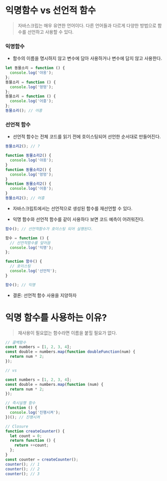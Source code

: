 # 익명함수 vs 선언적 함수

> 자바스크립는 매우 유연한 언어이다. 다른 언어들과 다르게 다양한 방법으로 함수를 선언하고 사용할 수 있다.

### 익명함수
 
- 함수의 이름을 명시하지 않고 변수에 담아 사용하거나 변수에 담지 않고 사용한다.

```js
let 동물소리 = function () {
  console.log('야옹');
};
동물소리 = function () {
  console.log('멍멍');
};
동물소리 = function () {
  console.log('어흥');
};
동물소리(); // 어흥
```

### 선언적 함수

- 선언적 함수는 전체 코드를 읽기 전에 호이스팅되어 선언한 순서대로 만들어진다.

```js
동물소리2(); // ?

function 동물소리2() {
  console.log('야옹');
}
function 동물소리2() {
  console.log('멍멍');
}
function 동물소리2() {
  console.log('어흥');
}
동물소리2(); // 어흥
```

- 자바스크립트에서는 선언적으로 생성된 함수를 재선언할 수 있다.

- 익명 함수와 선언적 함수를 같이 사용하다 보면 코드 예측이 어려워진다.

```js
함수(); // 선언적함수가 호이스팅 되어 실행된다.

함수 = function () {
  // 선언적함수를 덮어씀
  console.log('익명');
};

function 함수() {
  // 호이스팅
  console.log('선언적');
}

함수(); // 익명
```

- 결론: 선언적 함수 사용을 지양하자

# 익명 함수를 사용하는 이유?

> 재사용이 필요없는 함수라면 이름을 붙힐 필요가 없다.

```js
// 콜백함수
const numbers = [1, 2, 3, 4];
const double = numbers.map(function doubleFunction(num) {
  return num * 2;
});

// vs

const numbers = [1, 2, 3, 4];
const double = numbers.map(function (num) {
  return num * 2;
});

// 즉시실행 함수
(function () {
  console.log('진행시켜');
})(); // 진행시켜

// Closure
function createCounter() {
  let count = 0;
  return function () {
    return ++count;
  };
}
const counter = createCounter();
counter(); // 1
counter(); // 2
counter(); // 3
```
